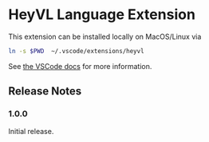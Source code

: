 # HeyVL Language Extension

This extension can be installed locally on MacOS/Linux via 
```bash
ln -s $PWD  ~/.vscode/extensions/heyvl
```

See [the VSCode docs](https://vscode-docs.readthedocs.io/en/stable/extensions/install-extension/) for more information.

## Release Notes

### 1.0.0

Initial release.
